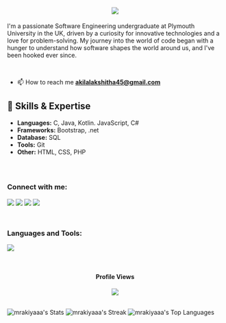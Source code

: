 
<h1 align="center">
    <img src="https://readme-typing-svg.herokuapp.com/?font=Righteous&size=35&center=true&vCenter=true&width=500&height=70&duration=4000&lines=Hi+There!+👋;+I'm+Akila+Lakshitha!;" />
</h1>

I'm a passionate Software Engineering undergraduate at Plymouth University in the UK, driven by a curiosity for innovative technologies and a love for problem-solving. My journey into the world of code began with a hunger to understand how software shapes the world around us, and I've been hooked ever since.

<br>

- 📫 How to reach me **akilalakshitha45@gmail.com**

## 🚀 Skills & Expertise

- **Languages:** C, Java, Kotlin. JavaScript, C#
- **Frameworks:** Bootstrap, .net
- **Database:** SQL
- **Tools:** Git
- **Other:** HTML, CSS, PHP


###
<br>
<h3 align="left">Connect with me:</h3>

<p align="start">
<a href="#"><img align="center" src="https://skillicons.dev/icons?i=twitter"/></a>
<a href="https://www.linkedin.com/in/akila-lakshitha-931b19286?utm_source=share&utm_campaign=share_via&utm_content=profile&utm_medium=ios_app"><img align="center" src="https://skillicons.dev/icons?i=linkedin"/></a>
<!-- <a href="https://stackoverflow.com/users/21904910/dizzpy"><img align="center" src="https://skillicons.dev/icons?i=stackoverflow"/></a> -->
<a href="https://www.instagram.com/mr.akiyaa_?igsh=c215cHN4Z3N0aHRh&utm_source=qr" target="blank"><img align="center" src="https://skillicons.dev/icons?i=instagram"/></a>
<a href="#" target="blank"><img align="center" src="https://skillicons.dev/icons?i=discord"/></a>
</p>

<br>

<h3 align="left">Languages and Tools:</h3>
<p align="start">
  <a href="https://skillicons.dev">
    <img src="https://skillicons.dev/icons?i=c,cs,html,css,js,dotnet,java,mysql,bootstrap,vscode,visualstudio,git,github,selenium,notion,figma,discord,ps,ai" />
  </a>
</p>

<br>

<div align="center">
  <h4>Profile Views</h4>
  <img src="https://profile-counter.glitch.me/mrakiyaaa/count.svg?"  />
</div>

<br>



![mrakiyaaa's Stats](https://github-readme-stats.vercel.app/api?username=mrakiyaaa&theme=tokyonight&show_icons=true&hide_border=true&count_private=true)
![mrakiyaaa's Streak](https://github-readme-streak-stats.herokuapp.com/?user=mrakiyaaa&theme=tokyonight&hide_border=true)
![mrakiyaaa's Top Languages](https://github-readme-stats.vercel.app/api/top-langs/?username=mrakiyaaa&theme=tokyonight&show_icons=true&hide_border=true&layout=compact)
